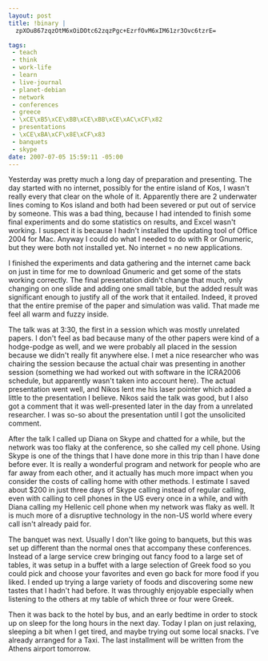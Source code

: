```yaml
--- 
layout: post
title: !binary |
  zpXOu867zqzOtM6xOiDOtc62zqzPgc+EzrfOvM6xIM61zr3Ovc6tzrE=

tags: 
 - teach
 - think
 - work-life
 - learn
 - live-journal
 - planet-debian
 - network
 - conferences
 - greece
 - \xCE\xB5\xCE\xBB\xCE\xBB\xCE\xAC\xCF\x82
 - presentations
 - \xCE\xBA\xCF\x8E\xCF\x83
 - banquets
 - skype
date: 2007-07-05 15:59:11 -05:00
---
```

Yesterday was pretty much a long day of preparation and presenting.  The day started with no internet, possibly for the entire island of Kos, I wasn't really every that clear on the whole of it.  Apparently there are 2 underwater lines coming to Kos island and both had been severed or put out of service by someone.  This was a bad thing, because I had intended to finish some final experiments and do some statistics on results, and Excel wasn't working.  I suspect it is because I hadn't installed the updating tool of Office 2004 for Mac.   Anyway I could do what I needed to do with R or Gnumeric, but they were both not installed yet.   No internet = no new applications.

I finished the experiments and data gathering and the internet came back on just in time for me to download Gnumeric and get some of the stats working correctly.  The final presentation didn't change that much, only changing on one slide and adding one small table, but the added result was significant enough to justify all of the work that it entailed.  Indeed, it proved that the entire premise of the paper and simulation was valid.  That made me feel all warm and fuzzy inside.

The talk was at 3:30, the first in a session which was mostly unrelated papers.  I don't feel as bad because many of the other papers were kind of a hodge-podge as well, and we were probably all placed in the session because we didn't really fit anywhere else.  I met a nice researcher who was chairing the session because the actual chair was presenting in another session (something we had worked out with software in the ICRA2006 schedule, but apparently wasn't taken into account here).  The actual presentation went well, and Nikos lent me his laser pointer which added a little to the presentation I believe.  Nikos said the talk was good, but I also got a comment that it was well-presented later in the day from a unrelated researcher.   I was so-so about the presentation until I got the unsolicited comment.

After the talk I called up Diana on Skype and chatted for a while, but the network was too flaky at the conference, so she called my cell phone.   Using Skype is one of the things that I have done more in this trip than I have done before ever.  It is really a wonderful program and network for people who are far away from each other, and it actually has much more impact when you consider the costs of calling home with other methods.  I estimate I saved about $200 in just three days of Skype calling instead of regular calling, even with calling to cell phones in the US every once in a while, and with Diana calling my Hellenic cell phone when my network was flaky as well.  It is much more of a disruptive technology in the non-US world where every call isn't already paid for.

The banquet was next.  Usually I don't like going to banquets, but this was set up different than the normal ones that accompany these conferences.  Instead of a large service crew bringing out fancy food to a large set of tables, it was setup in a buffet with a large selection of Greek food so you could pick and choose your favorites and even go back for more food if you liked.  I ended up trying a large variety of foods and discovering some new tastes that I hadn't had before.  It was throughly enjoyable especially when listening to the others at my table of which three or four were Greek.

Then it was back to the hotel by bus, and an early bedtime in order to stock up on sleep for the long hours in the next day.  Today I plan on just relaxing, sleeping a bit when I get tired, and maybe trying out some local snacks.  I've already arranged for a Taxi.  The last installment will be written from the Athens airport tomorrow.
